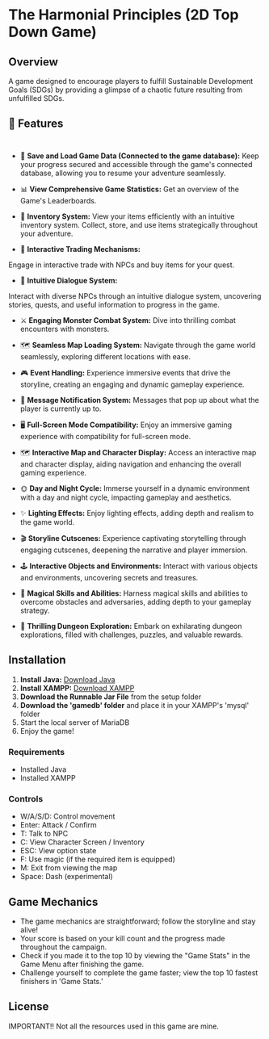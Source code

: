 # The Harmonial Principles (2D Top Down Game)

## Overview
A game designed to encourage players to fulfill Sustainable Development Goals (SDGs) by providing a glimpse of a chaotic future resulting from unfulfilled SDGs.

## 🎯 Features  <br> <br>

- 📁 **Save and Load Game Data (Connected to the game database):**
Keep your progress secured and accessible through the game's connected database, allowing you to resume your adventure seamlessly.

- 📊 **View Comprehensive Game Statistics:**
Get an overview of the Game's Leaderboards.

- 🎒 **Inventory System:**
View your items efficiently with an intuitive inventory system. Collect, store, and use items strategically throughout your adventure.

- 💱 **Interactive Trading Mechanisms:**


Engage in interactive trade with NPCs and buy items for your quest.



- 💬 **Intuitive Dialogue System:**


Interact with diverse NPCs through an intuitive dialogue system, uncovering stories, quests, and useful information to progress in the game.



- ⚔️ **Engaging Monster Combat System:** Dive into thrilling combat encounters with monsters.



- 🗺️ **Seamless Map Loading System:** Navigate through the game world seamlessly, exploring different locations with ease.



- 🎮 **Event Handling:** Experience immersive events that drive the storyline, creating an engaging and dynamic gameplay experience.



- 🔔 **Message Notification System:** Messages that pop up about what the player is currently up to.



- 🖥️ **Full-Screen Mode Compatibility:** Enjoy an immersive gaming experience with compatibility for full-screen mode.



- 🗺️ **Interactive Map and Character Display:** Access an interactive map and character display, aiding navigation and enhancing the overall gaming experience.



- 🌞 **Day and Night Cycle:** Immerse yourself in a dynamic environment with a day and night cycle, impacting gameplay and aesthetics.



- ✨ **Lighting Effects:** Enjoy lighting effects, adding depth and realism to the game world.



- 🎬 **Storyline Cutscenes:** Experience captivating storytelling through engaging cutscenes, deepening the narrative and player immersion.



- 🕹️ **Interactive Objects and Environments:** Interact with various objects and environments, uncovering secrets and treasures.



- 🧙 **Magical Skills and Abilities:** Harness magical skills and abilities to overcome obstacles and adversaries, adding depth to your gameplay strategy.



- 🏰 **Thrilling Dungeon Exploration:** Embark on exhilarating dungeon explorations, filled with challenges, puzzles, and valuable rewards.



## Installation
1. **Install Java:** [Download Java](https://www.jetbrains.com/webstorm/download/)
2. **Install XAMPP:** [Download XAMPP](https://www.apachefriends.org/download.html)
3. **Download the Runnable Jar File** from the setup folder
4. **Download the 'gamedb' folder** and place it in your XAMPP's 'mysql' folder
5. Start the local server of MariaDB
6. Enjoy the game!

### Requirements
- Installed Java
- Installed XAMPP

### Controls
- W/A/S/D: Control movement
- Enter: Attack / Confirm
- T: Talk to NPC
- C: View Character Screen / Inventory
- ESC: View option state
- F: Use magic (if the required item is equipped)
- M: Exit from viewing the map
- Space: Dash (experimental)

## Game Mechanics
- The game mechanics are straightforward; follow the storyline and stay alive!
- Your score is based on your kill count and the progress made throughout the campaign.
- Check if you made it to the top 10 by viewing the "Game Stats" in the Game Menu after finishing the game.
- Challenge yourself to complete the game faster; view the top 10 fastest finishers in 'Game Stats.'

## License
IMPORTANT!! Not all the resources used in this game are mine.

